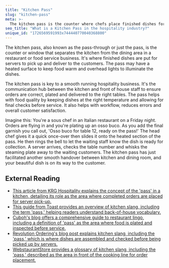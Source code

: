 ```yaml
---
title: "Kitchen Pass"
slug: "kitchen-pass"
meta: >-
  The kitchen pass is the counter where chefs place finished dishes for servers to pick up and deliver to guests. It ensures smooth communication and service flow.
seo_title: "What is a Kitchen Pass in the hospitality industry?"
unique_id: "1726569591993x744440770040368800"
---
```


The kitchen pass, also known as the pass-through or just the pass, is the counter or window that separates the kitchen from the dining area in a restaurant or food service business. It's where finished dishes are put for servers to pick up and deliver to the customers. The pass may have a heated surface to keep food warm and overhead lights to illuminate the dishes.

The kitchen pass is key to a smooth running hospitality business. It's the communication hub between the kitchen and front of house staff to ensure orders are correct, plated and delivered to the right tables. The pass helps with food quality by keeping dishes at the right temperature and allowing for final checks before service. It also helps with workflow, reduces errors and overall customer satisfaction.

Imagine this: You're a sous chef in an Italian restaurant on a Friday night. Orders are flying in and you're plating up an osso buco. As you add the final garnish you call out, 'Osso buco for table 12, ready on the pass!' The head chef gives it a quick once-over then slides it onto the heated section of the pass. He then rings the bell to let the waiting staff know the dish is ready for collection. A server arrives, checks the table number and whisks the steaming plate away to the waiting customers. The kitchen pass has just facilitated another smooth handover between kitchen and dining room, and your beautiful dish is on its way to the customer.

## External Reading

- [This article from KRG Hospitality explains the concept of the 'pass' in a kitchen, detailing its role as the area where completed orders are placed for server pick-up.](https://krghospitality.com/2023/06/30/kitchen-parlance-part-one/)
- [This guide from Toast provides an overview of kitchen slang, including the term 'pass,' helping readers understand back-of-house vocabulary.](https://pos.toasttab.com/blog/on-the-line/popular-kitchen-slang-terms?srsltid=AfmBOorvmJw6t3efQT-4vQiTYHSCFM2JvqrW1SgPdjjdF8vyU2aYwX7_)
- [Cuboh's blog offers a comprehensive guide to restaurant lingo, including a definition of 'pass' as the area where food is plated and inspected before service.](https://www.cuboh.com/blog/restaurant-terms)
- [Revolution Ordering's blog post explains kitchen slang, including the 'pass,' which is where dishes are assembled and checked before being picked up by servers.](https://www.revolutionordering.com/blog/kitchen-slang-and-kitchen-terms)
- [WebstaurantStore provides a glossary of kitchen slang, including the 'pass,' described as the area in front of the cooking line for order placement.](https://www.webstaurantstore.com/article/511/kitchen-slang-phrases.html?srsltid=AfmBOooE0A9jF6Vg-bdGhscPk0bl2n2qbGYkRHoi2C4k-q_xNaKDR4wX)